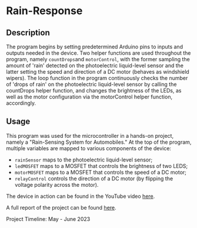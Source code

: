 # Rain-Response

## Description

The program begins by setting predetermined Arduino pins to inputs and outputs needed in the device. Two helper functions are used throughout the program, namely `countDrops`and `motorControl`, with the former sampling the amount of 'rain' detected on the photoelectric liquid-level sensor and the latter setting the speed and direction of a DC motor (behaves as windshield wipers). The loop function in the program continuously checks the number of 'drops of rain' on the photoelectric liquid-level sensor by calling the countDrops helper function, and changes the brightness of the LEDs, as well as the motor configuration via the motorControl helper function, accordingly.

## Usage

This program was used for the microcontroller in a hands-on project, namely a "Rain-Sensing System for Automobiles." At the top of the program, multiple variables are mapped to various components of the device: 
- `rainSensor`      maps to the photoelectric liquid-level sensor;
- `ledMOSFET`       maps to a MOSFET that controls the brightness of two LEDS;
- `motorMOSFET`     maps to a MOSFET that controls the speed of a DC motor;
- `relayControl`    controls the direction of a DC motor (by flipping the voltage polarity across the motor).

The device in action can be found in the YouTube video [here](https://youtu.be/iX7MvlwBTv4).

A full report of the project can be found [here](https://drive.google.com/file/d/1Iep5V_OFfq52zuf6BuwZ7WUe4qnY6N2o/view?usp=sharing).

Project Timeline: May - June 2023

